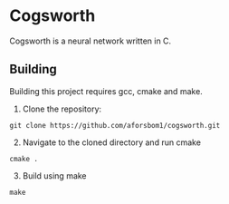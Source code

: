 # Cogsworth

Cogsworth is a neural network written in C.

## Building

Building this project requires gcc, cmake and make.

1. Clone the repository:

```
git clone https://github.com/aforsbom1/cogsworth.git
```

2. Navigate to the cloned directory and run cmake

```
cmake .
```

3. Build using make

```
make
```
